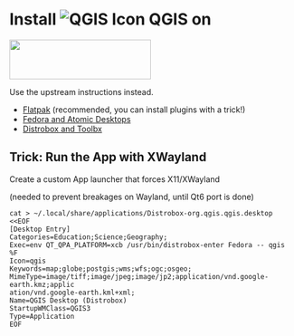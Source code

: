 # Install ![QGIS Icon](https://docs.qgis.org/3.34/en/_static/logo.png) QGIS on
<img src="https://fedoraproject.org/assets/images/logos/fedora-blue.png"
     width="250"
     height="70" />
     
Use the upstream instructions instead.

- [Flatpak](https://qgis.org/resources/installation-guide/#flatpak) 
(recommended, you can install plugins with a trick!)
- [Fedora and Atomic 
Desktops](https://qgis.org/resources/installation-guide/#fedora)
- [Distrobox and 
Toolbx](https://qgis.org/resources/installation-guide/#distrobox--toolbx)

## Trick: Run the App with XWayland

Create a custom App launcher that forces X11/XWayland

(needed to prevent breakages on Wayland, until Qt6 port is done)

```
cat > ~/.local/share/applications/Distrobox-org.qgis.qgis.desktop <<EOF
[Desktop Entry]
Categories=Education;Science;Geography;
Exec=env QT_QPA_PLATFORM=xcb /usr/bin/distrobox-enter Fedora -- qgis %F
Icon=qgis
Keywords=map;globe;postgis;wms;wfs;ogc;osgeo;
MimeType=image/tiff;image/jpeg;image/jp2;application/vnd.google-earth.kmz;applic
ation/vnd.google-earth.kml+xml;
Name=QGIS Desktop (Distrobox)
StartupWMClass=QGIS3
Type=Application
EOF
```
